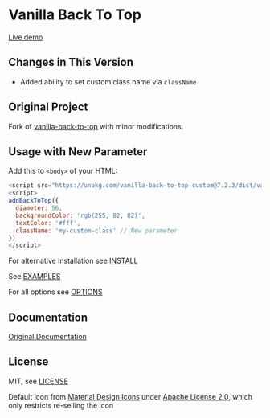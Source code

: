 # Vanilla Back To Top

[Live demo](https://0x69.online/en/posts/role-htaccess/)

## Changes in This Version
- Added ability to set custom class name via `className`

## Original Project
Fork of [vanilla-back-to-top](https://github.com/vfeskov/vanilla-back-to-top) with minor modifications.

## Usage with New Parameter

Add this to `<body>` of your HTML:
```javascript
<script src="https://unpkg.com/vanilla-back-to-top-custom@7.2.3/dist/vanilla-back-to-top.min.js"></script>
<script>
addBackToTop({
  diameter: 56,
  backgroundColor: 'rgb(255, 82, 82)',
  textColor: '#fff',
  className: 'my-custom-class' // New parameter
})
</script>
```
For alternative installation see [INSTALL](https://github.com/Rianvy/vanilla-back-to-top-custom/blob/main/INSTALL.md)

See [EXAMPLES](https://github.com/Rianvy/vanilla-back-to-top-custom/blob/main/EXAMPLES.md)

For all options see [OPTIONS](https://github.com/Rianvy/vanilla-back-to-top-custom/blob/main/OPTIONS.md)

## Documentation
[Original Documentation](https://github.com/vfeskov/vanilla-back-to-top)

## License

MIT, see [LICENSE](https://github.com/Rianvy/vanilla-back-to-top-custom/blob/main/LICENSE)

Default icon from [Material Design Icons](https://material.io/icons/#ic_keyboard_arrow_up) under [Apache License 2.0](https://www.apache.org/licenses/LICENSE-2.0), which only restricts re-selling the icon
